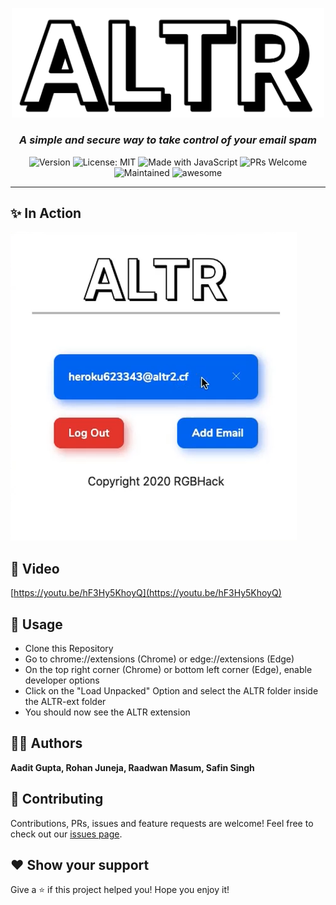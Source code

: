 <p align="center">
  <img src="./assets/logo.svg" width=500 />
</p>

<h3 align="center">
  <i>
    A simple and secure way to take control of your email spam
  </i>
</h3>

<p align="center">
  <img alt="Version" src="https://img.shields.io/badge/Version-1.0-red" />
  <img alt="License: MIT" src="https://img.shields.io/badge/License-MIT-orange" />
  <img alt="Made with JavaScript" src="https://img.shields.io/badge/Made%20With-JavaScript-yellow" />
  <img alt="PRs Welcome" src="https://img.shields.io/badge/PRs-welcome-brightgreen.svg">
  <img alt="Maintained" src="https://img.shields.io/badge/Mantained-Yes-blue">
  <img alt="awesome" src="https://img.shields.io/badge/Awesome-Yes-blueviolet">
</p>

<hr>

## ✨ In Action

<img src="./assets/screenshot.png" />


## 🎥 Video

[https://youtu.be/hF3Hy5KhoyQ](https://youtu.be/hF3Hy5KhoyQ)

## 🔮 Usage

- Clone this Repository
- Go to chrome://extensions (Chrome) or edge://extensions (Edge)
- On the top right corner (Chrome) or bottom left corner (Edge), enable developer options
- Click on the "Load Unpacked" Option and select the ALTR folder inside the ALTR-ext folder
- You should now see the ALTR extension

## 👨‍💻 Authors

**Aadit Gupta, Rohan Juneja, Raadwan Masum, Safin Singh**

## 🤝 Contributing

Contributions, PRs, issues and feature requests are welcome! Feel free to check out our [issues page](https://github.com/RGBHack/ALTR-ext/issues).

## ❤️ Show your support

Give a ⭐️ if this project helped you!
Hope you enjoy it!
